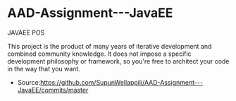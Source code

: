 # AAD-Assignment---JavaEE
JAVAEE POS


This project is the product of many years of iterative development and combined
community knowledge. It does not impose a specific development philosophy or
framework, so you're free to architect your code in the way that you want.

* Source:https://github.com/SupunWellappili/AAD-Assignment---JavaEE/commits/master


